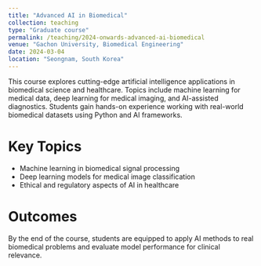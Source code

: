 ```yaml
---
title: "Advanced AI in Biomedical"
collection: teaching
type: "Graduate course"
permalink: /teaching/2024-onwards-advanced-ai-biomedical
venue: "Gachon University, Biomedical Engineering"
date: 2024-03-04
location: "Seongnam, South Korea"
---
```


This course explores cutting-edge artificial intelligence applications in biomedical science and healthcare. Topics include machine learning for medical data, deep learning for medical imaging, and AI-assisted diagnostics. Students gain hands-on experience working with real-world biomedical datasets using Python and AI frameworks.

Key Topics
==========

- Machine learning in biomedical signal processing
- Deep learning models for medical image classification 
- Ethical and regulatory aspects of AI in healthcare

Outcomes
========

By the end of the course, students are equipped to apply AI methods to real biomedical problems and evaluate model performance for clinical relevance.
